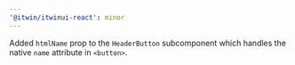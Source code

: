 ```yaml
---
'@itwin/itwinui-react': minor
---
```


Added `htmlName` prop to the `HeaderButton` subcomponent which handles the native `name` attribute in `<button>`.
